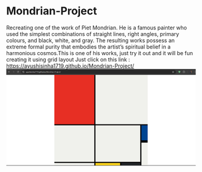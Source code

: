 # Mondrian-Project
Recreating one of the work of Piet Mondrian.
He is a famous painter who used the simplest combinations of straight lines, right angles, primary colours, and black, white, and gray. The resulting works possess an extreme formal purity that embodies the artist’s spiritual belief in a harmonious cosmos.This is one of his works, just try it out and it will be fun creating it using grid layout
Just click on this link : https://ayushisinha1719.github.io/Mondrian-Project/
![Screenshot](ss3.png)
